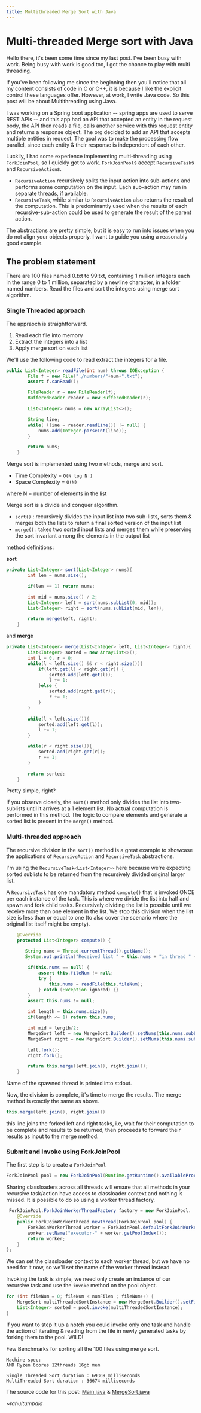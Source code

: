 ```yaml
---
title: Multithreaded Merge Sort with Java
---
```


# Multi-threaded Merge sort with Java

Hello there, it's been some time since my last post. I've been busy with work. Being busy with work is good too, I got the chance to play with multi threading.

If you've been following me since the beginning then you'll notice that all my content consists of code in C or C++, it is because I like the explicit control these languages offer. However, at work, I write Java code. So this post will be about Multithreading using Java.

I was working on a Spring boot application -- spring apps are used to serve REST APIs -- and this app had an API that accepted an entity in the request body, the API then reads a file, calls another service with this request entity and returns a response object. The org decided to add an API that accepts multiple entities in request. The goal was to make the processing flow parallel, since each entity & their response is independent of each other.

Luckily, I had some experience implementing multi-threading using `ForkJoinPool`, so I quickly got to work. `ForkJoinPool`s accept `RecursiveTask`s and  `RecursiveAction`s.
- `RecursiveAction` recursively splits the input action into sub-actions and performs some computation on the input. Each sub-action may run in separate threads, if available.
- `RecursiveTask`, while similar to `RecursiveAction` also returns the result of the computation. This is predominantly used when the results of each recursive-sub-action could be used to generate the result of the parent action.

The abstractions are pretty simple, but it is easy to run into issues when you do not align your objects properly. I want to guide you using a reasonably good example.

## The problem statement

There are 100 files named 0.txt to 99.txt, containing 1 million integers each in the range 0 to 1 million, separated by a newline character, in a folder named numbers. Read the files and sort the integers using merge sort algorithm.

### Single Threaded approach

The appraoch is straightforward.

1. Read each file into memory
2. Extract the integers into a list
3. Apply merge sort on each list

We'll use the following code to read extract the integers for a file.

```java
public List<Integer> readFile(int num) throws IOException {
        File f = new File("./numbers/"+num+".txt");
        assert f.canRead();

        FileReader r = new FileReader(f);
        BufferedReader reader = new BufferedReader(r);

        List<Integer> nums = new ArrayList<>();

        String line;
        while( (line = reader.readLine()) != null) {
            nums.add(Integer.parseInt(line));
        }

        return nums;
    }
```

Merge sort is implemented using two methods, merge and sort.

- Time Complexity = `O(N log N )`
- Space Complexity = `O(N)`

where N = number of elements in the list

Merge sort is a divide and conquer algorithm.

- `sort()` : recursively divides the input list into two sub-lists, sorts them & merges both the lists to return a final sorted version of the input list
- `merge()` : takes two sorted input lists and merges them while preserving the sort invariant among the elements in the output list

method definitions:

**sort**
```java
private List<Integer> sort(List<Integer> nums){
        int len = nums.size();

        if(len == 1) return nums;

        int mid = nums.size() / 2;
        List<Integer> left = sort(nums.subList(0, mid));
        List<Integer> right = sort(nums.subList(mid, len));

        return merge(left, right);
    }
```
and **merge**

```java
private List<Integer> merge(List<Integer> left, List<Integer> right){
        List<Integer> sorted = new ArrayList<>();
        int l = 0, r = 0;
        while(l < left.size() && r < right.size()){
            if(left.get(l) < right.get(r)) {
                sorted.add(left.get(l));
                l += 1;
            }else {
                sorted.add(right.get(r));
                r += 1;
            }
        }

        while(l < left.size()){
            sorted.add(left.get(l));
            l += 1;
        }

        while(r < right.size()){
            sorted.add(right.get(r));
            r += 1;
        }

        return sorted;
    }
```

Pretty simple, right?

If you observe closely, the `sort()` method only divides the list into two-sublists until it arrives at a 1 element list. No actual computation is performed in this method. The logic to compare elements and generate a sorted list is present in the `merge()` method.

### Multi-threaded approach

The recursive division in the `sort()` method is a great example to showcase the applications of `RecursiveAction` and `RecursiveTask` abstractions.

I'm using the `RecursiveTask<List<Integer>>` here because we're expecting sorted sublists to be returned from the recursively divided original larger
list.

A `RecursiveTask` has one mandatory method `compute()` that is invoked ONCE per each instance of the task. This is where we divide the list into half and spawn and fork child tasks. Recursively dividing the list is possible until we receive more than one element in the list. We stop this division when the list size is less than or equal to one (to also cover the scenario where the original list itself might be empty).

```java
    @Override
    protected List<Integer> compute() {

       String name = Thread.currentThread().getName();
       System.out.println("Received list " + this.nums + "in thread " + name);

        if(this.nums == null) {
            assert this.fileNum != null;
            try {
                this.nums = readFile(this.fileNum);
            } catch (Exception ignored) {}
        }
        assert this.nums != null;

        int length = this.nums.size();
        if(length <= 1) return this.nums;

        int mid = length/2;
        MergeSort left = new MergeSort.Builder().setNums(this.nums.subList(0, mid)).build();
        MergeSort right = new MergeSort.Builder().setNums(this.nums.subList(mid, length)).build();

        left.fork();
        right.fork();

        return this.merge(left.join(), right.join());
    }
```
Name of the spawned thread is printed into stdout.

Now, the division is complete, it's time to merge the results. The merge method is exactly the same as above.

```java
this.merge(left.join(), right.join())
```
this line joins the forked left and right tasks, i.e, wait for their computation to be complete and results to be returned, then proceeds to forward their results as input to the merge method.

### Submit and Invoke using ForkJoinPool

The first step is to create a `ForkJoinPool`
```java
ForkJoinPool pool = new ForkJoinPool(Runtime.getRuntime().availableProcessors(), factory, null, false);
```

Sharing classloaders across all threads will ensure that all methods in your recursive task/action have access to classloader context and nothing is missed. It is possible to do so using a worker thread factory.

```java
 ForkJoinPool.ForkJoinWorkerThreadFactory factory = new ForkJoinPool.           ForkJoinWorkerThreadFactory() {
    @Override
    public ForkJoinWorkerThread newThread(ForkJoinPool pool) {
        ForkJoinWorkerThread worker = ForkJoinPool.defaultForkJoinWorkerThreadFactory.newThread(pool);
        worker.setName("executor-" + worker.getPoolIndex());
        return worker;
    }
};
```

We can set the classloader context to each worker thread, but we have no need for it now, so we'll set the name of the worker thread instead.

Invoking the task is simple, we need only create an instance of our recursive task and use the `invoke` method on the pool object.

```java
for (int fileNum = 0; fileNum < numFiles ; fileNum++) {
    MergeSort multiThreadedSortInstance = new MergeSort.Builder().setFileNum(fileNum).build();
    List<Integer> sorted = pool.invoke(multiThreadedSortInstance);
}
```

If you want to step it up a notch you could invoke only one task and handle the action of iterating & reading from the file in newly generated tasks by forking them to the pool. WILD!

Few Benchmarks for sorting all the 100 files using merge sort.
```
Machine spec:
AMD Ryzen 6cores 12threads 16gb mem

Single Threaded Sort duration : 69369 milliseconds
MultiThreaded Sort duration : 36674 milliseconds
```

The source code for this post: [Main.java](../../source_code/multithreaded_merge_sort/Main.java) & [MergeSort.java](../../source_code/multithreaded_merge_sort/MergeSort.java)

_~rahultumpala_

